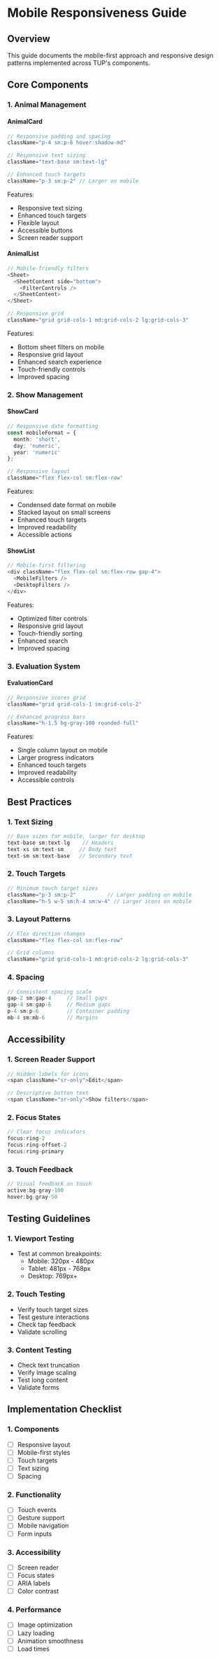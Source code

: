 # Mobile Responsiveness Guide

## Overview
This guide documents the mobile-first approach and responsive design patterns implemented across TUP's components.

## Core Components

### 1. Animal Management

#### AnimalCard
```typescript
// Responsive padding and spacing
className="p-4 sm:p-6 hover:shadow-md"

// Responsive text sizing
className="text-base sm:text-lg"

// Enhanced touch targets
className="p-3 sm:p-2" // Larger on mobile
```

Features:
- Responsive text sizing
- Enhanced touch targets
- Flexible layout
- Accessible buttons
- Screen reader support

#### AnimalList
```typescript
// Mobile-friendly filters
<Sheet>
  <SheetContent side="bottom">
    <FilterControls />
  </SheetContent>
</Sheet>

// Responsive grid
className="grid grid-cols-1 md:grid-cols-2 lg:grid-cols-3"
```

Features:
- Bottom sheet filters on mobile
- Responsive grid layout
- Enhanced search experience
- Touch-friendly controls
- Improved spacing

### 2. Show Management

#### ShowCard
```typescript
// Responsive date formatting
const mobileFormat = {
  month: 'short',
  day: 'numeric',
  year: 'numeric'
};

// Responsive layout
className="flex flex-col sm:flex-row"
```

Features:
- Condensed date format on mobile
- Stacked layout on small screens
- Enhanced touch targets
- Improved readability
- Accessible actions

#### ShowList
```typescript
// Mobile-first filtering
<div className="flex flex-col sm:flex-row gap-4">
  <MobileFilters />
  <DesktopFilters />
</div>
```

Features:
- Optimized filter controls
- Responsive grid layout
- Touch-friendly sorting
- Enhanced search
- Improved spacing

### 3. Evaluation System

#### EvaluationCard
```typescript
// Responsive scores grid
className="grid grid-cols-1 sm:grid-cols-2"

// Enhanced progress bars
className="h-1.5 bg-gray-100 rounded-full"
```

Features:
- Single column layout on mobile
- Larger progress indicators
- Enhanced touch targets
- Improved readability
- Accessible controls

## Best Practices

### 1. Text Sizing
```typescript
// Base sizes for mobile, larger for desktop
text-base sm:text-lg    // Headers
text-xs sm:text-sm     // Body text
text-sm sm:text-base   // Secondary text
```

### 2. Touch Targets
```typescript
// Minimum touch target sizes
className="p-3 sm:p-2"          // Larger padding on mobile
className="h-5 w-5 sm:h-4 sm:w-4" // Larger icons on mobile
```

### 3. Layout Patterns
```typescript
// Flex direction changes
className="flex flex-col sm:flex-row"

// Grid columns
className="grid grid-cols-1 md:grid-cols-2 lg:grid-cols-3"
```

### 4. Spacing
```typescript
// Consistent spacing scale
gap-2 sm:gap-4     // Small gaps
gap-4 sm:gap-6     // Medium gaps
p-4 sm:p-6         // Container padding
mb-4 sm:mb-6       // Margins
```

## Accessibility

### 1. Screen Reader Support
```typescript
// Hidden labels for icons
<span className="sr-only">Edit</span>

// Descriptive button text
<span className="sr-only">Show filters</span>
```

### 2. Focus States
```typescript
// Clear focus indicators
focus:ring-2
focus:ring-offset-2
focus:ring-primary
```

### 3. Touch Feedback
```typescript
// Visual feedback on touch
active:bg-gray-100
hover:bg-gray-50
```

## Testing Guidelines

### 1. Viewport Testing
- Test at common breakpoints:
  * Mobile: 320px - 480px
  * Tablet: 481px - 768px
  * Desktop: 769px+

### 2. Touch Testing
- Verify touch target sizes
- Test gesture interactions
- Check tap feedback
- Validate scrolling

### 3. Content Testing
- Check text truncation
- Verify image scaling
- Test long content
- Validate forms

## Implementation Checklist

### 1. Components
- [ ] Responsive layout
- [ ] Mobile-first styles
- [ ] Touch targets
- [ ] Text sizing
- [ ] Spacing

### 2. Functionality
- [ ] Touch events
- [ ] Gesture support
- [ ] Mobile navigation
- [ ] Form inputs

### 3. Accessibility
- [ ] Screen reader
- [ ] Focus states
- [ ] ARIA labels
- [ ] Color contrast

### 4. Performance
- [ ] Image optimization
- [ ] Lazy loading
- [ ] Animation smoothness
- [ ] Load times